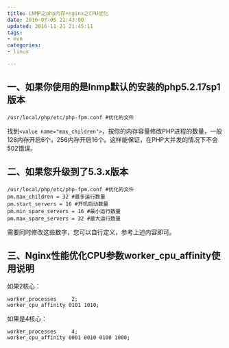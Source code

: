 ```yaml
---
title: LNMP之php内存+nginx之CPU优化
date: 2016-07-05 21:43:00
updated: 2016-11-21 21:45:11
tags: 
- mvn
categories: 
- linux

---
```

## 一、如果你使用的是lnmp默认的安装的php5.2.17sp1版本
```
/usr/local/php/etc/php-fpm.conf #优化的文件
```
找到`<value name="max_children">`，按你的内存容量修改PHP进程的数量，一般128内存开启6个，256内存开启16个。这样能保证，在PHP大并发的情况下不会502错误。

## 二、如果您升级到了5.3.x版本
```
/usr/local/php/etc/php-fpm.conf #优化的文件
pm.max_children = 32 #最多运行数量
pm.start_servers = 16 #开机启动数量
pm.min_spare_servers = 16 #最小运行数量
pm.max_spare_servers = 32 #最大运行数量
```
需要同时修改这些数字，您可以自行定义，参考上述内容即可。


<!--more-->


## 三、Nginx性能优化CPU参数worker_cpu_affinity使用说明

如果2核心：
```
worker_processes     2;
worker_cpu_affinity 0101 1010;
```
如果是4核心：
```
worker_processes     4;
worker_cpu_affinity 0001 0010 0100 1000;
```

